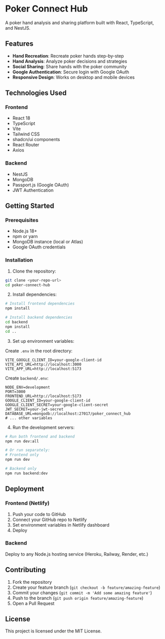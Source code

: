# Poker Connect Hub

A poker hand analysis and sharing platform built with React, TypeScript, and NestJS.

## Features

- **Hand Recreation**: Recreate poker hands step-by-step
- **Hand Analysis**: Analyze poker decisions and strategies
- **Social Sharing**: Share hands with the poker community
- **Google Authentication**: Secure login with Google OAuth
- **Responsive Design**: Works on desktop and mobile devices

## Technologies Used

### Frontend
- React 18
- TypeScript
- Vite
- Tailwind CSS
- shadcn/ui components
- React Router
- Axios

### Backend
- NestJS
- MongoDB
- Passport.js (Google OAuth)
- JWT Authentication

## Getting Started

### Prerequisites
- Node.js 18+ 
- npm or yarn
- MongoDB instance (local or Atlas)
- Google OAuth credentials

### Installation

1. Clone the repository:
```bash
git clone <your-repo-url>
cd poker-connect-hub
```

2. Install dependencies:
```bash
# Install frontend dependencies
npm install

# Install backend dependencies
cd backend
npm install
cd ..
```

3. Set up environment variables:

Create `.env` in the root directory:
```env
VITE_GOOGLE_CLIENT_ID=your-google-client-id
VITE_API_URL=http://localhost:3000
VITE_APP_URL=http://localhost:5173
```

Create `backend/.env`:
```env
NODE_ENV=development
PORT=3000
FRONTEND_URL=http://localhost:5173
GOOGLE_CLIENT_ID=your-google-client-id
GOOGLE_CLIENT_SECRET=your-google-client-secret
JWT_SECRET=your-jwt-secret
DATABASE_URL=mongodb://localhost:27017/poker_connect_hub
# ... other variables
```

4. Run the development servers:
```bash
# Run both frontend and backend
npm run dev:all

# Or run separately:
# Frontend only
npm run dev

# Backend only
npm run backend:dev
```

## Deployment

### Frontend (Netlify)
1. Push your code to GitHub
2. Connect your GitHub repo to Netlify
3. Set environment variables in Netlify dashboard
4. Deploy

### Backend
Deploy to any Node.js hosting service (Heroku, Railway, Render, etc.)

## Contributing

1. Fork the repository
2. Create your feature branch (`git checkout -b feature/amazing-feature`)
3. Commit your changes (`git commit -m 'Add some amazing feature'`)
4. Push to the branch (`git push origin feature/amazing-feature`)
5. Open a Pull Request

## License

This project is licensed under the MIT License.